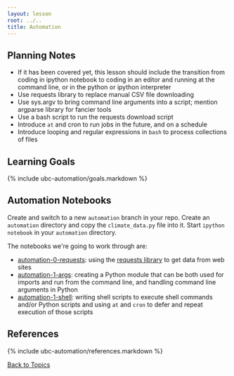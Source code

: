 ```yaml
---
layout: lesson
root: ../..
title: Automation
---
```


## Planning Notes
<ul>
  <li>If it has been covered yet, this lesson should include the transition from coding in ipython notebook to coding in an editor and running at the command line, or in the python or ipython interpreter</li>
  <li>Use requests library to replace manual CSV file downloading</li>
  <li>Use sys.argv to bring command line arguments into a script; mention argparse library for fancier tools</li>
  <li>Use a bash script to run the requests download script</li>
  <li>Introduce <code>at</code> and cron to run jobs in the future, and on a schedule</li>
  <li>Introduce looping and regular expressions in <code>bash</code> to process collections of files</li>
</ul>


## Learning Goals
{% include ubc-automation/goals.markdown %}


## Automation Notebooks

Create and switch to a new `automation` branch in your repo.
Create an `automation` directory and copy the `climate_data.py` file into it.
Start `ipython notebook` in your `automation` directory.

The notebooks we're going to work through are:

- [automation-0-requests](http://nbviewer.ipython.org/url/douglatornell.github.io/2013-09-26-ubc/lessons/ubc-automation/automation-0-requests.ipynb):
using the [requests library](http://docs.python-requests.org/) to get data from web sites
- [automation-1-args](http://nbviewer.ipython.org/url/douglatornell.github.io/2013-09-26-ubc/lessons/ubc-automation/automation-1-args.ipynb):
creating a Python module that can be both used for imports and run from the command line,
and handling command line arguments in Python
- [automation-1-shell](http://nbviewer.ipython.org/url/douglatornell.github.io/2013-09-26-ubc/lessons/ubc-automation/automation-1-shell.ipynb):
writing shell scripts to execute shell commands and/or Python scripts and using `at` and `cron` to defer and repeat execution of those scripts


## References
{% include ubc-automation/references.markdown %}


[Back to Topics](../../index.html#topics)
